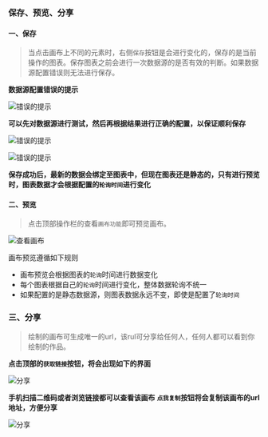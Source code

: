 ### 保存、预览、分享
#### 一、保存
> 当点击画布上不同的元素时，右侧`保存`按钮是会进行变化的，保存的是当前操作的图表。保存图表之前会进行一次数据源的是否有效的判断。如果数据源配置错误则无法进行保存。

**数据源配置错误的提示**

![错误的提示](https://img.isaacxu.com/saveChart.PNG)

**可以先对数据源进行测试，然后再根据结果进行正确的配置，以保证顺利保存**

![错误的提示](https://img.isaacxu.com/saveChart1.PNG)

![错误的提示](https://img.isaacxu.com/saveChart2.PNG)

**保存成功后，最新的数据会绑定至图表中，但现在图表还是静态的，只有进行预览时，图表数据才会根据配置的`轮询时间`进行变化**

#### 二、预览
> 点击顶部操作栏的查看`画布功能`即可预览画布。

![查看画布](https://img.isaacxu.com/viewChart.PNG)

画布预览遵循如下规则
* 画布预览会根据图表的`轮询`时间进行数据变化
* 每个图表根据自己的`轮询`时间进行变化，整体数据轮询不统一
* 如果配置的是静态数据源，则图表数据永远不变，即使是配置了`轮询时间`

### 三、分享
> 绘制的画布可生成唯一的url，该rul可分享给任何人，任何人都可以看到你绘制的作品。

**点击顶部的`获取链接`按钮，将会出现如下的界面**

![分享](https://img.isaacxu.com/shareChart.PNG)

**手机扫描二维码或者浏览链接都可以查看该画布**
**`点我复制`按钮将会复制该画布的url地址，方便分享**

![分享](https://img.isaacxu.com/shareChart1.PNG)
